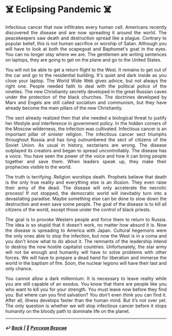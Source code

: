 # ☠️ Eclipsing Pandemic ☠️

<p align="justify">Infectious cancer that now infiltrates every human cell. Americans recently discovered the disease and are now spreading it around the world. The peacekeepers saw death and destruction spread like a plague. Contrary to popular belief, this is not human sacrifice or worship of Satan. Although you will have to look at both the scapegoat and Baphomet's goat in the eyes. You can no longer stay where we are. The gentlemen are writing sentences on laptops, they are going to get on the plane and go to the United States.</p>

<p align="justify">You will not be able to get a return flight to the West. It remains to get out of the car and go to the residential building. It's quiet and dark inside as you close your laptop. The World Wide Web gives advice, but not always the right one. People needed faith to deal with the political police of the nineties. The new Christianity secretly developed in the great Russian caves under the protection of the black churches. The doctrines developed by Marx and Engels are still called socialism and communism, but they have already become the main pillars of the new Christianity.</p>

<p align="justify">The sect already realized then that she needed a biological threat to justify her lifestyle and interference in government policy. In the hidden corners of the Moscow wilderness, the infection was cultivated. Infectious cancer is an important pillar of sinister religion. The infectious cancer sect triumphs throughout Russia and has long outnumbered the sect of citizens of the Soviet Union. As usual in history, sectarians are wrong. The disease outplayed its creators and began to spread uncontrollably. The disease has a voice. You have seen the power of the voice and how it can bring people together and save them. When leaders speak up, they make their prophecies visible to the world.</p>

<p align="justify">The truth is terrifying. Religion worships death. Prophets believe that death is the only true reality and everything else is an illusion. They even raise their army of the dead. The disease will only accelerate the necrotic process! If not stopped, the democratic world will inevitably turn into a devastating paradise. Maybe something else can be done to slow down the destruction and even save some people. The goal of the disease is to kill all citizens of the world, except those under the control of black priests.</p>

<p align="justify">The goal is to provoke Western people and force them to return to Russia. The idea is so stupid that it doesn't work, no matter how absurd it is. Now the disease is spreading to America with Japan. Cultural hegemons were the only ones able to stop the infection, but now the West is in a coma and you don't know what to do about it. The remnants of the leadership intend to destroy the now hostile capitalist countries. Unfortunately, the star army will not be enough and humanity will have to solve problems with other forces. We will have to prepare a dead hand for liberation and immerse the world in the baptism of fire. Soon, the nuclear legions will have their last and only chance.</p>

<p align="justify">You cannot allow a dark millennium. It is necessary to leave reality while you are still capable of an exodus. You know that there are people like you who want to kill you for your strength. You must leave now before they find you. But where can you find salvation? You don't even think you can find it. After all, illness develops faster than the human mind. But it’s not over yet. The only question is whether we will stop infectious cancer before it stops humanity on the bloody path to dominate life on the planet.</p>

***

##### ↩️ [Back](index.md) | 🌻 [Русская Версия](redplague-2.md)

